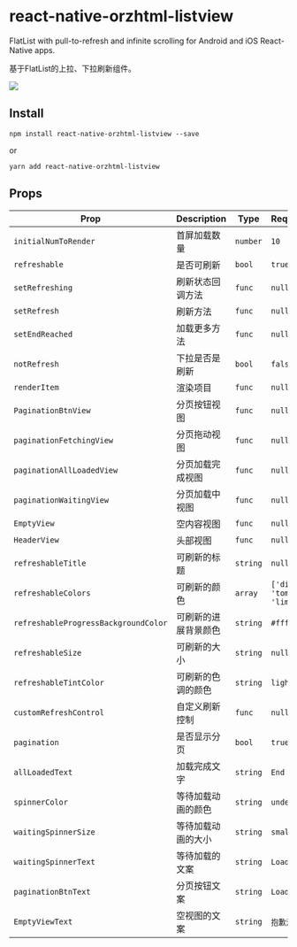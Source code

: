 # react-native-orzhtml-listview

FlatList with pull-to-refresh and infinite scrolling for Android and iOS React-Native apps.

基于FlatList的上拉、下拉刷新组件。

![](https://raw.githubusercontent.com/orzhtml/react-native-orzhtml-listview/master/1.gif)

## Install


`npm install react-native-orzhtml-listview --save`

or

`yarn add react-native-orzhtml-listview`


## Props

Prop | Description | Type | Required/Default
------ | ------ | ------ | ------
`initialNumToRender`|首屏加载数量|`number`|`10`
`refreshable`|是否可刷新|`bool`|`true`
`setRefreshing`|刷新状态回调方法|`func`|`null`
`setRefresh`|刷新方法|`func`|`null`
`setEndReached`|加载更多方法|`func`|`null`
`notRefresh`|下拉是否是刷新|`bool`|`false`
`renderItem`|渲染项目|`func`|`null`
`PaginationBtnView`|分页按钮视图|`func`|`null`
`paginationFetchingView`|分页拖动视图|`func`| `null`
`paginationAllLoadedView`|分页加载完成视图|`func`|`null`
`paginationWaitingView`|分页加载中视图|`func`|`null`
`EmptyView`|空内容视图|`func`|`null`
`HeaderView`|头部视图|`func`|`null`
`refreshableTitle`|可刷新的标题|`string`|`null`
`refreshableColors`|可刷新的颜色|`array`| `['dimgray', 'tomato', 'limegreen']`
`refreshableProgressBackgroundColor`|可刷新的进展背景颜色|`string`|`#fff`
`refreshableSize`|可刷新的大小|`string`|`null`
`refreshableTintColor`|可刷新的色调的颜色|`string`|`lightgray`
`customRefreshControl`|自定义刷新控制|`func`| `null`
`pagination`|是否显示分页|`bool`|`true`
`allLoadedText`|加载完成文字|`string`|`End of List`
`spinnerColor`|等待加载动画的颜色|`string`|`undefined`
`waitingSpinnerSize`|等待加载动画的大小|`string`|`small`
`waitingSpinnerText`|等待加载的文案|`string`|`Loading...`
`paginationBtnText`|分页按钮文案|`string`|`Load more...`
`EmptyViewText`|空视图的文案|`string`|`抱歉没有数据`

